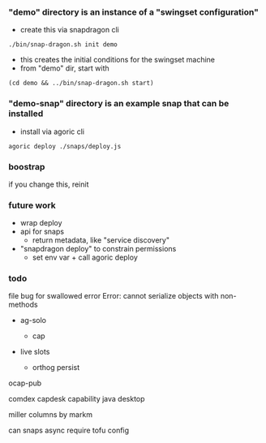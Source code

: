### "demo" directory is an instance of a "swingset configuration"

- create this via snapdragon cli
```
./bin/snap-dragon.sh init demo
```
- this creates the initial conditions for the swingset machine
- from "demo" dir, start with
```
(cd demo && ../bin/snap-dragon.sh start)
```

### "demo-snap" directory is an example snap that can be installed

- install via agoric cli
```
agoric deploy ./snaps/deploy.js
```

### boostrap
if you change this, reinit

### future work

- wrap deploy
- api for snaps
  - return metadata, like "service discovery"
- "snapdragon deploy" to constrain permissions
  - set env var + call agoric deploy

### todo

file bug for swallowed error
  Error: cannot serialize objects with non-methods


- ag-solo
  - cap 

- live slots
  - orthog persist



ocap-pub

comdex
  capdesk
    capability java desktop

miller columns by markm


can snaps async require
  tofu config
  